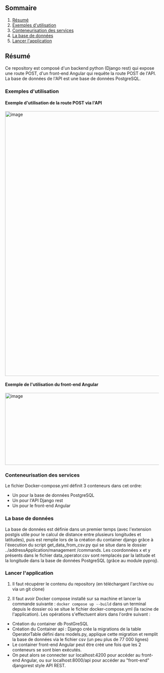 ## Sommaire
1. [Résumé](#Résumé)
2. [Exemples d'utilisation](#Exemples-dutilisation)
3. [Conteneurisation des services](#Conteneurisation-des-services)
4. [La base de données](#La-base-de-données)
5. [Lancer l'application](#Lancer-lapplication)


## Résumé

Ce repository est composé d'un backend python (Django rest) qui expose une route POST, d'un front-end Angular qui requête la route POST de l'API.
La base de données de l'API est une base de données PostgreSQL.


### Exemples d'utilisation
#### Exemple d'utilisation de la route POST via l'API
<img width="1433" height="863" alt="image" src="https://github.com/user-attachments/assets/4fdc21b6-0df2-49fa-b543-ea8bb558e28e" />



#### Exemple de l'utilisation du front-end Angular
<img width="923" height="235" alt="image" src="https://github.com/user-attachments/assets/eb6dd9d4-fedf-44d8-8006-bd7cd98d4d61" />

### Conteneurisation des services

Le fichier Docker-compose.yml définit 3 conteneurs dans cet ordre:
- Un pour la base de données PostgreSQL
- Un pour l'API Django rest
- Un pour le front-end Angular

### La base de données
La base de données est définie dans un premier temps (avec l'extension postgis utile pour le calcul de distance entre plusieurs longitudes et latitudes), puis est remplie lors de la création du container django grâce à l'éxecution du script get_data_from_csv.py qui se situe dans le dossier ../addressApplication/management
/commands.
Les coordonnées x et y présents dans le fichier data_operator.csv sont remplacés par la latitude et la longitude dans la base de données PostgreSQL (grâce au module pyproj).

### Lancer l'application
1) Il faut récupérer le contenu du repository (en téléchargant l'archive ou via un git clone)

2) Il faut avoir Docker compose installé sur sa machine et lancer la commande suivante : ```docker compose up --build``` 
dans un terminal depuis le dossier où se situe le fichier docker-compose.yml (la racine de l'application).
Les opérations s'effectuent alors dans l'ordre suivant :
- Création du container db PostGreSQL
- Création du Container api : Django crée la migrations de la table OperatorTable défini dans models.py, applique    cette migration et remplit la base de données via le fichier csv (un peu plus de 77 000 lignes)
- Le container front-end Angular peut être créé une fois que les 2 conteneurs se sont bien exécutés.
- On peut alors se connecter sur localhost:4200 pour accéder au front-end Angular, ou sur localhost:8000/api pour accéder au "front-end" djangorest style API REST.


